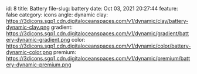 id: 8
title: Battery 
file-slug: battery
date: Oct 03, 2021 20:27:44
feature: false
category: icons
angle: dynamic
clay: https://3dicons.sgp1.cdn.digitaloceanspaces.com/v1/dynamic/clay/battery-dynamic-clay.png
gradient: https://3dicons.sgp1.cdn.digitaloceanspaces.com/v1/dynamic/gradient/battery-dynamic-gradient.png
color: https://3dicons.sgp1.cdn.digitaloceanspaces.com/v1/dynamic/color/battery-dynamic-color.png
premium: https://3dicons.sgp1.cdn.digitaloceanspaces.com/v1/dynamic/premium/battery-dynamic-premium.png

